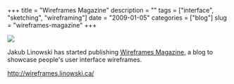 +++
title = "Wireframes Magazine"
description = ""
tags = ["interface", "sketching", "wireframing"]
date = "2009-01-05"
categories = ["blog"]
slug = "wireframes-magazine"
+++



  <div class="notebook-screenshot"><a href="http://wireframes.linowski.ca/"><img src="//media.konigi.com/bluga/wt4962304fccd81.jpg"/></a></div><p>Jakub Linowski has started publishing <a href="http://wireframes.linowski.ca/">Wireframes Magazine</a>, a blog to showcase people's user interface wireframes.</p>
    
  <a href="http://wireframes.linowski.ca/">http://wireframes.linowski.ca/</a>
